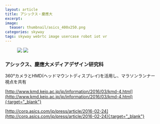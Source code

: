 ```yaml
---
layout: article
title: アシックス・慶應大
excerpt: 
image:
  teaser: thumbnail/asics_400x250.png
categories: skyway
tags: skyway webrtc image usercase robot iot vr
---
```


<figure class="half">
	<img src="{{ site.url }}/images/pages/asics-keio-vr.png">
  <img src="{{ site.url }}/images/pages/asics-keio-vr2.png">
</figure>

### アシックス、慶應大メディアデザイン研究科

360°カメラとHMD(ヘッドマウントディスプレイ)を活用し、マラソンランナー視点を共有


[http://www.kmd.keio.ac.jp/jp/information/2016/03/kmd-4.html](http://www.kmd.keio.ac.jp/jp/information/2016/03/kmd-4.html){:target="_blank"}

[http://corp.asics.com/jp/press/article/2016-02-24](http://corp.asics.com/jp/press/article/2016-02-24){:target="_blank"}